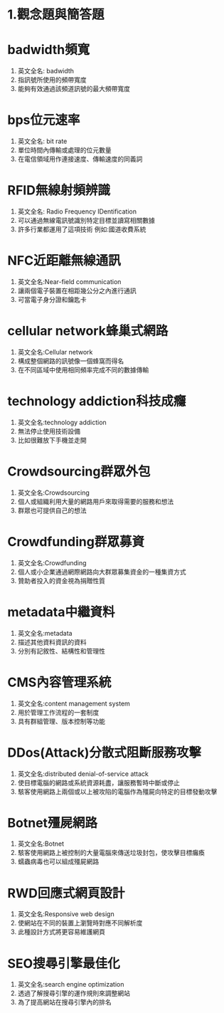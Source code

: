 # 1.觀念題與簡答題  
# badwidth頻寬  
1. 英文全名: badwidth  
2. 指訊號所使用的頻帶寬度  
3. 能夠有效通過該頻道訊號的最大頻帶寬度  
# bps位元速率  
1. 英文全名: bit rate  
2. 單位時間內傳輸或處理的位元數量  
3. 在電信領域用作連接速度、傳輸速度的同義詞  
# RFID無線射頻辨識  
1. 英文全名: Radio Frequency IDentification  
2. 可以通過無線電訊號識別特定目標並讀寫相關數據  
3. 許多行業都運用了這項技術 例如:國道收費系統  
# NFC近距離無線通訊  
1. 英文全名:Near-field communication  
2. 讓兩個電子裝置在相距幾公分之內進行通訊  
3. 可當電子身分證和鑰匙卡  
# cellular network蜂巢式網路  
1. 英文全名:Cellular network  
2. 構成整個網路的訊號像一個蜂窩而得名  
3. 在不同區域中使用相同頻率完成不同的數據傳輸  
# technology addiction科技成癮  
1. 英文全名:technology addiction  
2. 無法停止使用技術設備  
3. 比如很難放下手機並走開  
# Crowdsourcing群眾外包  
1. 英文全名:Crowdsourcing  
2. 個人或組織利用大量的網路用戶來取得需要的服務和想法  
3. 群眾也可提供自己的想法  
# Crowdfunding群眾募資  
1. 英文全名:Crowdfunding  
2. 個人或小企業通過網際網路向大群眾募集資金的一種集資方式  
3. 贊助者投入的資金視為捐贈性質  
# metadata中繼資料  
1. 英文全名:metadata  
2. 描述其他資料資訊的資料  
3. 分別有記敘性、結構性和管理性  
# CMS內容管理系統  
1. 英文全名:content management system  
2. 用於管理工作流程的一套制度
3. 具有群組管理、版本控制等功能  
# DDos(Attack)分散式阻斷服務攻擊  
1. 英文全名:distributed denial-of-service attack  
2. 使目標電腦的網路或系統資源耗盡，讓服務暫時中斷或停止  
3. 駭客使用網路上兩個或以上被攻陷的電腦作為殭屍向特定的目標發動攻擊  
# Botnet殭屍網路  
1. 英文全名:Botnet  
2. 駭客使用網路上被控制的大量電腦來傳送垃圾封包，使攻擊目標癱瘓  
3. 蠕蟲病毒也可以組成殭屍網路  
# RWD回應式網頁設計  
1. 英文全名:Responsive web design  
2. 使網站在不同的裝置上瀏覽時對應不同解析度  
3. 此種設計方式將更容易維護網頁  
# SEO搜尋引擎最佳化  
1. 英文全名:search engine optimization  
2. 透過了解搜尋引擎的運作規則來調整網站  
3. 為了提高網站在搜尋引擎內的排名  
